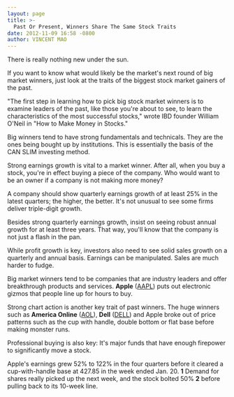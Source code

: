 ```yaml
---
layout: page
title: >-
  Past Or Present, Winners Share The Same Stock Traits
date: 2012-11-09 16:58 -0800
author: VINCENT MAO
---
```





There is really nothing new under the sun.


If you want to know what would likely be the market's next round of big market winners, just look at the traits of the biggest stock market gainers of the past.


"The first step in learning how to pick big stock market winners is to examine leaders of the past, like those you're about to see, to learn the characteristics of the most successful stocks," wrote IBD founder William O'Neil in "How to Make Money in Stocks."


Big winners tend to have strong fundamentals and technicals. They are the ones being bought up by institutions. This is essentially the basis of the CAN SLIM investing method.


Strong earnings growth is vital to a market winner. After all, when you buy a stock, you're in effect buying a piece of the company. Who would want to be an owner if a company is not making more money?


A company should show quarterly earnings growth of at least 25% in the latest quarters; the higher, the better. It's not unusual to see some firms deliver triple-digit growth.


Besides strong quarterly earnings growth, insist on seeing robust annual growth for at least three years. That way, you'll know that the company is not just a flash in the pan.


While profit growth is key, investors also need to see solid sales growth on a quarterly and annual basis. Earnings can be manipulated. Sales are much harder to fudge.


Big market winners tend to be companies that are industry leaders and offer breakthrough products and services. **Apple** ([AAPL](https://research.investors.com/quote.aspx?symbol=AAPL)) puts out electronic gizmos that people line up for hours to buy.


Strong chart action is another key trait of past winners. The huge winners such as **America Online** ([AOL](https://research.investors.com/quote.aspx?symbol=AOL)), **Dell** ([DELL](https://research.investors.com/quote.aspx?symbol=DELL)) and Apple broke out of price patterns such as the cup with handle, double bottom or flat base before making monster runs.


Professional buying is also key: It's major funds that have enough firepower to significantly move a stock.


Apple's earnings grew 52% to 122% in the four quarters before it cleared a cup-with-handle base at 427.85 in the week ended Jan. 20. **1** Demand for shares really picked up the next week, and the stock bolted 50% **2** before pulling back to its 10-week line.




